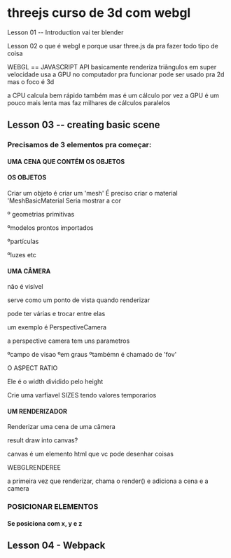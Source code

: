 # threejs curso de 3d com webgl

Lesson 01 -- Introduction
vai ter blender


Lesson 02
o que é webgl e porque usar three.js
da pra fazer todo tipo de coisa

WEBGL == JAVASCRIPT API
basicamente renderiza triângulos em super velocidade
usa a GPU no computador pra funcionar
pode ser usado pra 2d mas o foco é 3d

a CPU calcula bem rápido também mas é um cálculo por vez
a GPU é um pouco mais lenta mas faz milhares de cálculos paralelos


## Lesson 03 -- creating basic scene
 ### Precisamos de 3 elementos pra começar:
 #### UMA CENA QUE CONTÉM OS OBJETOS
 
 #### OS OBJETOS
 
 Criar um objeto é criar um 'mesh'
 É preciso criar o material 'MeshBasicMaterial
 Seria mostrar a cor
 
 º geometrias primitivas
 
 ºmodelos prontos importados
 
 ºpartículas
 
 ºluzes etc
 
#### UMA CÂMERA

não é visível

serve como um ponto de vista quando renderizar

pode ter várias e trocar entre elas

um exemplo é PerspectiveCamera

a perspective camera tem uns parametros

ºcampo de visao
ºem graus
ºtambémn é chamado de 'fov'

O ASPECT RATIO

Ele é o width dividido pelo height

Crie uma varfiavel SIZES tendo valores temporarios

 
#### UM RENDERIZADOR
 
 Renderizar uma cena de uma câmera
 
 result draw into canvas?
 
 canvas é um elemento html que vc pode desenhar coisas
 
 WEBGLRENDEREE

 a primeira vez que renderizar,
 chama o render() e adiciona a cena e a camera
 
 
### POSICIONAR ELEMENTOS

#### Se posiciona com x, y e z



## Lesson 04 - Webpack